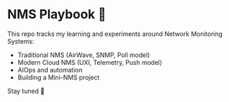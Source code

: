 # NMS Playbook 🚀

This repo tracks my learning and experiments around Network Monitoring Systems:
- Traditional NMS (AirWave, SNMP, Poll model)
- Modern Cloud NMS (UXI, Telemetry, Push model)
- AIOps and automation
- Building a Mini-NMS project

Stay tuned 🚀
